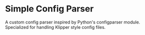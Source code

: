 # Simple Config Parser

A custom config parser inspired by Python's configparser module.
Specialized for handling Klipper style config files.


